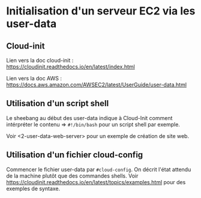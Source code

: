 # Initialisation d'un serveur EC2 via les user-data

## Cloud-init

Lien vers la doc cloud-init : <https://cloudinit.readthedocs.io/en/latest/index.html>

Lien vers la doc AWS : <https://docs.aws.amazon.com/AWSEC2/latest/UserGuide/user-data.html>

## Utilisation d'un script shell

Le sheebang au début des user-data indique à Cloud-Init comment intérpréter le contenu => `#!/bin/bash` pour un script shell par exemple.

Voir <2-user-data-web-server> pour un exemple de création de site web.

## Utilisation d'un fichier cloud-config

Commencer le fichier user-data par `#cloud-config`. On décrit l'état attendu de la machine plutôt que des commandes shells. Voir <https://cloudinit.readthedocs.io/en/latest/topics/examples.html> pour des exemples de syntaxe.
